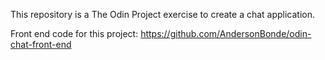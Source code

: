 This repository is a The Odin Project exercise to create a chat application.

Front end code for this project: https://github.com/AndersonBonde/odin-chat-front-end